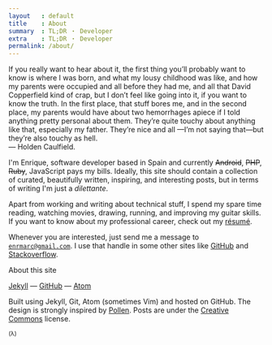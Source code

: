 ```yaml
---
layout   : default
title    : About
summary  : TL;DR ・ Developer
extra    : TL;DR ・ Developer
permalink: /about/
---
```


<div class="author-note">
  If you really want to hear about it, the first thing you’ll
  probably want to know is where I was born, and what my lousy
  childhood was like, and how my parents were occupied and all
  before they had me, and all that David Copperfield kind of crap,
  but I don’t feel like going into it, if you want to know the
  truth. In the first place, that stuff bores me, and in the
  second place, my parents would have about two hemorrhages
  apiece if I told anything pretty personal about them. They’re
  quite touchy about anything like that, especially my father.
  They’re nice and all —I’m not saying that—but they’re also touchy as hell.
  <br>
  &mdash;&nbsp;Holden Caulfield.
</div>

I'm Enrique, software developer based in Spain and currently <strike>Android</strike>, <strike>PHP</strike>, <strike>Ruby</strike>, JavaScript pays my bills. Ideally, this site should contain a collection of curated,
beautifully written, inspiring, and interesting posts, but in terms of writing I'm
just a <em>dilettante</em>.

Apart from working and writing about technical stuff, I spend my spare time
reading, watching movies, drawing, running, and improving my guitar skills. If you
want to know about my professional career, check out my [résumé](/data/resume.pdf).

Whenever you are interested, just send me a message to [`enrmarc@gmail.com`](mailto:enrmarc@gmail.com).
I use that handle in some other sites like [GitHub](http://github.com/enrmarc)
and [Stackoverflow](http://stackoverflow.com/users/434171/enrique-marcos?tab=profile).

<div class="subhead">About this site</div>

[Jekyll](http://jekyllrb.com/) &mdash;
[GitHub](http://github.com/) &mdash;
[Atom](https://atom.io)

Built using Jekyll, Git, Atom (sometimes Vim) and hosted on GitHub.
The design is strongly inspired by [Pollen](http://docs.racket-lang.org/pollen/).
Posts are under the [Creative Commons](http://creativecommons.org/licenses/by-nc/3.0/us/)
license.

<small>(&lambda;)</small>